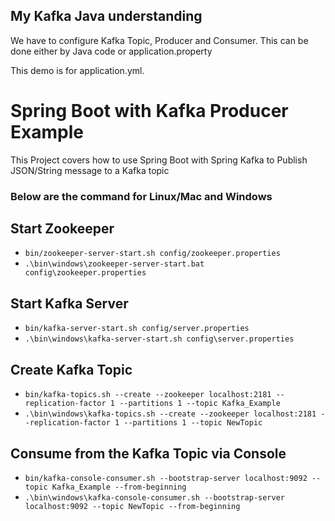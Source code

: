 ## My Kafka Java understanding

We have to configure Kafka Topic, Producer and Consumer. This can be done either by Java code or application.property

This demo is for application.yml. 



# Spring Boot with Kafka Producer Example

This Project covers how to use Spring Boot with Spring Kafka to Publish JSON/String message to a Kafka topic

### Below are the command for Linux/Mac and Windows

## Start Zookeeper
- `bin/zookeeper-server-start.sh config/zookeeper.properties`
- `.\bin\windows\zookeeper-server-start.bat config\zookeeper.properties`

## Start Kafka Server
- `bin/kafka-server-start.sh config/server.properties`
- `.\bin\windows\kafka-server-start.sh config\server.properties`

## Create Kafka Topic
- `bin/kafka-topics.sh --create --zookeeper localhost:2181 --replication-factor 1 --partitions 1 --topic Kafka_Example`
- `.\bin\windows\kafka-topics.sh --create --zookeeper localhost:2181 --replication-factor 1 --partitions 1 --topic NewTopic`

## Consume from the Kafka Topic via Console
- `bin/kafka-console-consumer.sh --bootstrap-server localhost:9092 --topic Kafka_Example --from-beginning`
- `.\bin\windows\kafka-console-consumer.sh --bootstrap-server localhost:9092 --topic NewTopic --from-beginning`
